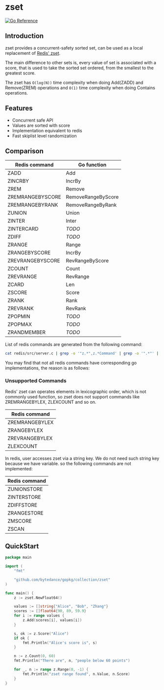 # zset

[![Go Reference](https://pkg.go.dev/badge/github.com/bytedance/gopkg/collection/zset.svg)](https://pkg.go.dev/github.com/bytedance/gopkg/collection/zset)

## Introduction

zset provides a concurrent-safety sorted set, can be used as a local replacement of [Redis' zset](https://redis.com/ebook/part-2-core-concepts/chapter-3-commands-in-redis/3-5-sorted-sets/).

The main difference to other sets is, every value of set is associated with a score, that is used to take the sorted set ordered, from the smallest to the greatest score.

The zset has `O(log(N))` time complexity when doing Add(ZADD) and Remove(ZREM) operations and `O(1)` time complexity when doing Contains operations.

## Features

- Concurrent safe API
- Values are sorted with score
- Implementation equivalent to redis 
- Fast skiplist level randomization

## Comparison

| Redis command         | Go function         |
|-----------------------|---------------------|
| ZADD                  | Add                 |
| ZINCRBY               | IncrBy              |
| ZREM                  | Remove              |
| ZREMRANGEBYSCORE      | RemoveRangeByScore  |
| ZREMRANGEBYRANK       | RemoveRangeByRank   |
| ZUNION                | Union               |
| ZINTER                | Inter               |
| ZINTERCARD            | *TODO*              |
| ZDIFF                 | *TODO*              |
| ZRANGE                | Range               |
| ZRANGEBYSCORE         | IncrBy              |
| ZREVRANGEBYSCORE      | RevRangeByScore     |
| ZCOUNT                | Count               |
| ZREVRANGE             | RevRange            |
| ZCARD                 | Len                 |
| ZSCORE                | Score               |
| ZRANK                 | Rank                |
| ZREVRANK              | RevRank             |
| ZPOPMIN               | *TODO*              |
| ZPOPMAX               | *TODO*              |
| ZRANDMEMBER           | *TODO*              |

List of redis commands are generated from the following command:

```bash
cat redis/src/server.c | grep -o '"z.*",z.*Command' | grep -o '".*"' | cut -d '"' -f2
```

You may find that not all redis commands have corresponding go implementations,
the reason is as follows:

### Unsupported Commands

Redis' zset can operates elements in lexicographic order, which is not commonly
used function, so zset does not support commands like ZREMRANGEBYLEX, ZLEXCOUNT
and so on.

| Redis command         |
|-----------------------|
| ZREMRANGEBYLEX        |
| ZRANGEBYLEX           |
| ZREVRANGEBYLEX        |
| ZLEXCOUNT             |

In redis, user accesses zset via a string key. We do not need such string key
because we have variable. so the following commands are not implemented:

| Redis command         |
|-----------------------|
| ZUNIONSTORE           |
| ZINTERSTORE           |
| ZDIFFSTORE            |
| ZRANGESTORE           |
| ZMSCORE               |
| ZSCAN                 |

## QuickStart

```go
package main

import (
	"fmt"

	"github.com/bytedance/gopkg/collection/zset"
)

func main() {
	z := zset.NewFloat64()

	values := []string{"Alice", "Bob", "Zhang"}
	scores := []float64{90, 89, 59.9}
	for i := range values {
		z.Add(scores[i], values[i])
	}

	s, ok := z.Score("Alice")
	if ok {
		fmt.Println("Alice's score is", s)
	}

	n := z.Count(0, 60)
	fmt.Println("There are", n, "people below 60 points")

	for _, n := range z.Range(0, -1) {
		fmt.Println("zset range found", n.Value, n.Score)
	}
}
```

